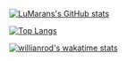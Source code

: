 [![LuMarans's GitHub stats](https://github-readme-stats.vercel.app/api?username=LuMarans30&theme=merko)](https://github.com/LuMarans/github-readme-stats)



[![Top Langs](https://github-readme-stats.vercel.app/api/top-langs/?username=LuMarans30&layout=compact)](https://github.com/LuMarans30/github-readme-stats)



[![willianrod's wakatime stats](https://github-readme-stats.vercel.app/api/wakatime?username=willianrod)](https://github.com/anuraghazra/github-readme-stats)
